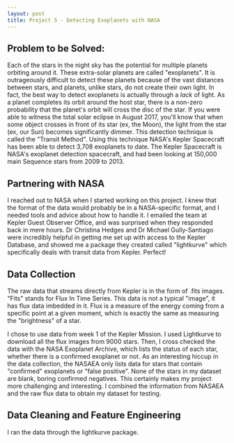 ```yaml
---
layout: post
title: Project 5 - Detecting Exoplanets with NASA
---
```


## Problem to be Solved:
Each of the stars in the night sky has the potential for multiple planets orbiting around it. These extra-solar planets are called "exoplanets". It is outrageously difficult to detect these planets because of the vast distances between stars, and planets, unlike stars, do not create their own light. In fact, the best way to detect exoplanets is actually through a *lack* of light. As a planet completes its orbit around the host star, there is a non-zero probability that the planet's orbit will cross the disc of the star. If you were able to witness the total solar eclipse in August 2017, you'll know that when some object crosses in front of its star (ex, the Moon), the light from the star (ex, our Sun) becomes significantly dimmer. This detection technique is called the "Transit Method". Using this technique NASA's Kepler Spacecraft has been able to detect 3,708 exoplanets to date. The Kepler Spacecraft is NASA's exoplanet detection spacecraft, and had been looking at 150,000 main Sequence stars from 2009 to 2013.

## Partnering with NASA
I reached out to NASA when I started working on this project. I knew that the format of the data would probably be in a NASA-specific format, and I needed tools and advice about how to handle it. I emailed the team at Kepler Guest Observer Office, and was surprised when they responded back in mere hours. Dr Christina Hedges and Dr Michael Gully-Santiago were incredibly helpful in getting me set up with access to the Kepler Database, and showed me a package they created called "lightkurve" which specifically deals with transit data from Kepler. Perfect! 

## Data Collection
The raw data that streams directly from Kepler is in the form of .fits images. "Fits" stands for Flux In Time Series. This data is not a typical "image", it has flux data imbedded in it. Flux is a measure of the energy coming from a specific point at a given moment, which is exactly the same as measuring the "brightness" of a star. 

I chose to use data from week 1 of the Kepler Mission. I used Lightkurve to download all the flux images from 9000 stars. Then, I cross checked the data with the NASA Exoplanet Archive, which lists the status of each star, whether there is a confirmed exoplanet or not. As an interesting hiccup in the data collection, the NASAEA only lists data for stars that contain "confirmed" exoplanets or "false positive". None of the stars in my dataset are blank, boring confirmed negatives. This certainly makes my project more challenging and interesting. I combined the information from NASAEA and the raw flux data to obtain my dataset for testing.  

## Data Cleaning and Feature Engineering
I ran the data through the lightkurve package. 
